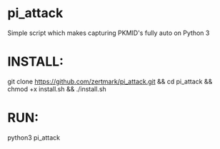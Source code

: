 # pi_attack
Simple script which makes capturing PKMID's fully auto on Python 3                                           
# INSTALL:                                                                     
git clone https://github.com/zertmark/pi_attack.git && cd pi_attack && chmod +x install.sh && ./install.sh                         
# RUN:                           
python3 pi_attack                            
